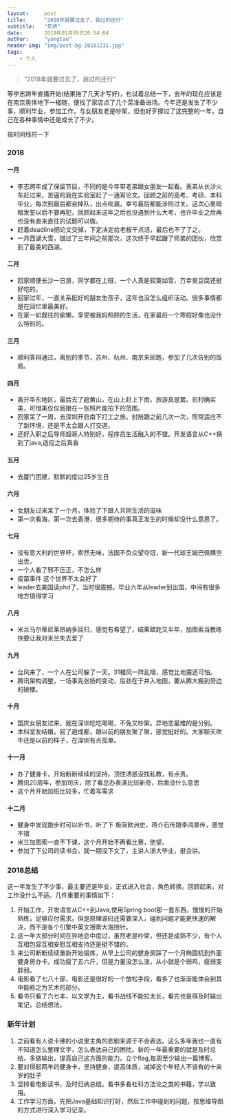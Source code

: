 ```yaml
---
layout:     post
title:      "2018年就要过去了，我过的还行"
subtitle:   "年终"
date:       2019年01月05日20:54:04
author:     "yangtao"
header-img: "img/post-bg-20181231.jpg"
tags:
    - 个人
---
```


> “2018年就要过去了，我过的还行”

等李志跨年直播开始(结果拖了几天才写好)，也试着总结一下，去年的现在应该是在南京奥体地下一楼随，便找了家店点了几个菜准备进场。今年还是发生了不少事，顺利毕业，参加工作，与女朋友老是吵架，但也好歹撑过了这完整的一年，自己在各种事情中还是成长了不少。

按时间线捋一下
### 2018
#### 一月
- 李志跨年成了保留节目，不同的是今年带老弟跟女朋友一起看。表弟从长沙火车赶过来，苦逼的我在实验室赶了一通宵论文。回顾之前的高考、考研、本科毕业，每次到最后都会掉队，出点纰漏，幸亏最后都能涉险过关。这次心里暗暗发誓以后不要再犯，回顾起来这年之后也没遇到什么大考，也许毕业之后再也没有直来直往的试题可以做。
- 赶着deadline把论文交掉，下定决定给老板干点活，最后也不了了之。
- 一月西湖大雪，错过了三年间之前那次，这次终于早起蹭了师弟的团伙，欣赏到了最美的西湖。
#### 二月
- 回家顺便长沙一日游，同学都在上班，一个人真是寂寞如雪，万幸臭豆腐还挺好吃的。
- 回家过年，一直关系挺好的朋友生孩子，这年也没怎么组织活动。很多事情都是在回忆里最美好。
- 在家一如既往的偷懒，享受被我妈照顾的生活，在家最后一个寒假好像也没什么特别的。
#### 三月
- 顺利答辩通过，离别的季节，苏州、杭州、南京来回跑，参加了几次告别的饭局。
#### 四月
- 离开华东地区，最后去了趟黄山，在山上赶上下雨，旅游真是累。宏村确实美，可惜美仅仅局限在一张照片能拍下的范围。
- 回家呆了一周，去深圳开启南下打工之旅。封陪跟之前几次一次，照常适应不了新环境，还是不太会跟人打交道。
- 还好入职之后导师超哥人特别好，程序员生活融入的不错。开发语言从C++换到了java,适应之后真香
#### 五月
- 去厦门团建，默默的度过25岁生日
#### 六月
- 女朋友过来呆了一个月，体验了下跟人共同生活的滋味
- 第一次看海，第一次去香港，很多期待的事真正发生的时候却没什么意思了。
#### 七月
- 没有意大利的世界杯，索然无味，法国不负众望夺冠，新一代球王姆巴佩横空出世。
- 一个人看了邪不压正，不怎么样
- 疫苗事件 这个世界不太会好了
- leader去美国读phd了，当时很震撼。毕业六年从leader到出国，中间有很多地方值得学习
#### 八月
- 米兰马尔蒂尼莱昂纳多回归，感觉有希望了，结果蹉跎又半年，加图索当教练快要让我对米兰失去爱了
#### 九月
- 台风来了，一个人在公司躲了一天。31楼风一阵乱嚎，感觉比地震还可怕。
- 腾讯架构调整，一场事先张扬的变动，后劲在于并入地图，要从腾大搬到旁边的破楼。
#### 十月
- 国庆女朋友过来，就在深圳吃吃喝喝，不免又吵架。异地恋最难的是分别。
- 本科室友结婚，回了趟成都，跟以前的朋友聚了聚，感觉挺好的。大家聊天吹牛还是以前的样子，在深圳有点孤单。
#### 十一月
- 办了健身卡，开始断断续续的坚持。顶住诱惑没找私教，有点贵。
- 腾讯20周年，参加司庆，除了看总办表演比较新奇，后面没什么意思
- 这个月开始加班比较多，忙着写需求
#### 十二月
- 健身中发现跑步时可以听书，听了下 极简欧洲史，蒋介石传跟李鸿章传，感觉不错
- 米兰加图索一直不下课，这个月开始不再看比赛，绝望。
- 参加了下公司的读书会，就一期没下文了，主讲人浙大毕业，挺会讲。

### 2018总结
这一年发生了不少事，最主要还是毕业，正式进入社会，角色转换。回顾起来，对工作没什么不适。几件重要的事情如下：
1. 开始工作，开发语言从C++到Java,使用Spring boot那一套东西，慢慢的开始熟练，足够应付需求。但是原理源码还需要深入，碰到问题才能更快速的解决，而不是各个引擎中英文搜索大海捞针。
2. 这一年大部分时间在异地恋中度过，虽然老是吵架，但还是成熟不少，有个人互相包容互相安慰互相支持还是挺不错的。
3. 来公司断断续续重新开始锻炼，从早上公司的健身房踩了一个月椭圆机到外面健身房办卡。成功瘦了五六斤，但是力量没怎么涨，从小就是个弱鸡，瘦弱变胖弱。
4. 电影看了七八十部，电影还是很好的一个放松手段，看多了也渐渐能体会到其中能称之为艺术的部分。
5. 看书只看了六七本，以文学为主，看书战线不能拉太长，看完也是得及时输出笔记，总结想法。

### 新年计划
1. 之前看有人说卡佛的小说里主角的悲剧来源于不会表达。这么多年我也一直有不知道怎么整理文字，怎么表达自己的困扰。新的一年最重要的就是及时总结，多做输出，提高自己这方面的能力。立个flag,每周至少输出一篇博客。
2. 要对得起两年的健身卡，坚持健身，提高体质，减掉这个年轻人不该有的十来岁的肚子
3. 坚持看电影读书，及时归纳总结。看书多看社科方法论之类的书籍，学以致用。
4. 工作学习方面，先把Java基础知识打好，然后工作中碰到的问题，按思维导图的方式进行深入学习记录。


